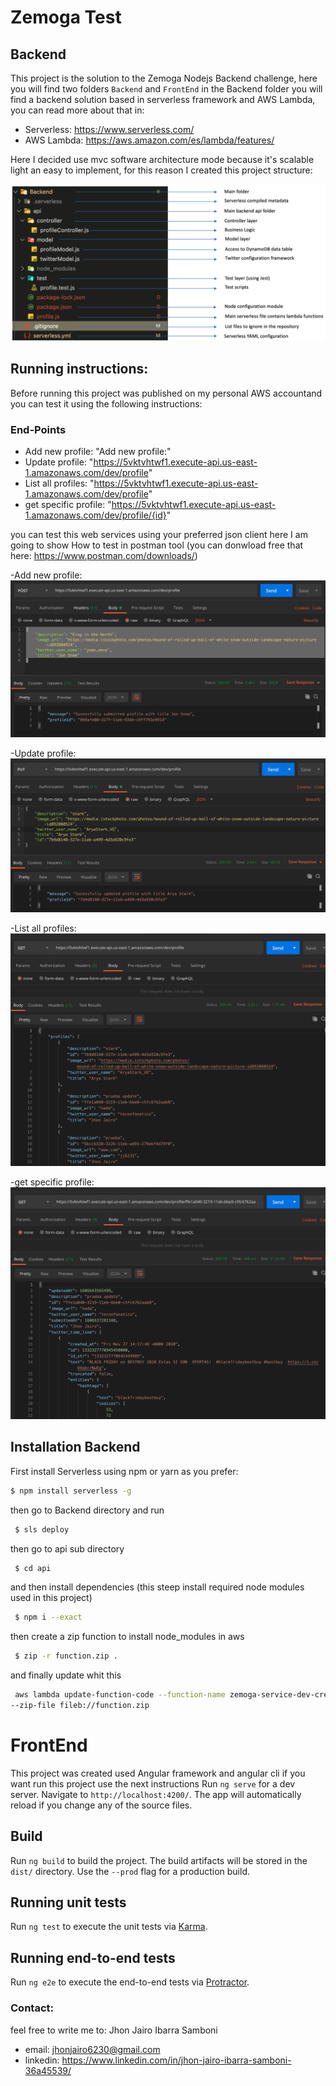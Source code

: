 # Zemoga Test
## Backend
This project is the solution to the Zemoga Nodejs Backend challenge, here you will find two folders `Backend` and `FrontEnd` in the Backend folder you will find a backend solution based in serverless framework and AWS Lambda, you can read more about that in:

- Serverless: https://www.serverless.com/
- AWS Lambda: https://aws.amazon.com/es/lambda/features/

Here I decided use mvc software architecture mode because it's scalable light an easy to implement, for this reason I created this project structure:

 ![alt text](https://github.com/jhonjairo6230/ZemogaTest/blob/documentation/assets/backend-structure.png)

## Running instructions:
Before running this project was published on my personal AWS accountand you can test it using the following instructions: 

### End-Points
- Add new profile: "Add new profile:"
- Update profile: "https://5vktvhtwf1.execute-api.us-east-1.amazonaws.com/dev/profile"
- List all profiles: "https://5vktvhtwf1.execute-api.us-east-1.amazonaws.com/dev/profile"
- get specific profile: "https://5vktvhtwf1.execute-api.us-east-1.amazonaws.com/dev/profile/{id}"

you can test this web services using your preferred json client here I am going to show How to test in postman tool (you can donwload free that here: https://www.postman.com/downloads/)

-Add new profile:
![alt text](https://github.com/jhonjairo6230/ZemogaTest/blob/documentation/assets/create-profile.png)

-Update profile:
![alt text](https://github.com/jhonjairo6230/ZemogaTest/blob/documentation/assets/update-profile.png)

-List all profiles:
![alt text](https://github.com/jhonjairo6230/ZemogaTest/blob/documentation/assets/get-all.png)

-get specific profile:
![alt text](https://github.com/jhonjairo6230/ZemogaTest/blob/documentation/assets/get-one.png)


## Installation Backend
 First install Serverless using npm or yarn as you prefer:
 ```sh
 $ npm install serverless -g 
```

then go to Backend directory and run 
```sh
 $ sls deploy
```

then go to api sub directory
```sh
 $ cd api
```
and then install dependencies (this steep install required node modules used in this project)
```sh
 $ npm i --exact
```
then create a zip function to install node_modules in aws
```sh
 $ zip -r function.zip .
```

and finally update whit this
```sh
 aws lambda update-function-code --function-name zemoga-service-dev-createProfile\
--zip-file fileb://function.zip
```

# FrontEnd
This project was created used Angular framework and angular cli if you want run this project use the next instructions
Run `ng serve` for a dev server. Navigate to `http://localhost:4200/`. The app will automatically reload if you change any of the source files.

## Build

Run `ng build` to build the project. The build artifacts will be stored in the `dist/` directory. Use the `--prod` flag for a production build.

## Running unit tests

Run `ng test` to execute the unit tests via [Karma](https://karma-runner.github.io).

## Running end-to-end tests

Run `ng e2e` to execute the end-to-end tests via [Protractor](http://www.protractortest.org/).


 ### Contact:
 feel free to write me to:
 Jhon Jairo Ibarra Samboni
 * email: jhonjairo6230@gmail.com
 * linkedin: https://www.linkedin.com/in/jhon-jairo-ibarra-samboni-36a45539/